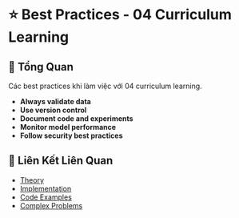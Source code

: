# ⭐ Best Practices - 04 Curriculum Learning

## 🎯 Tổng Quan

Các best practices khi làm việc với 04 curriculum learning.

- **Always validate data**
- **Use version control**
- **Document code and experiments**
- **Monitor model performance**
- **Follow security best practices**

## 🔗 Liên Kết Liên Quan

- [Theory](./THEORY_04_curriculum_learning.md)
- [Implementation](./IMPLEMENTATION_04_curriculum_learning.md)
- [Code Examples](./CODE_EXAMPLES_04_curriculum_learning.md)
- [Complex Problems](./COMPLEX_PROBLEMS.md)
